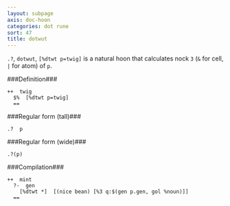 ```yaml
---
layout: subpage
axis: doc-hoon
categories: dot rune
sort: 47
title: dotwut
---
```




`.?`, `dotwut`, `[%dtwt p=twig]` is a natural hoon that
calculates nock `3` (`&` for cell, `|` for atom) of `p`.

###Definition###

    ++  twig  
      $%  [%dtwt p=twig]
      ==

###Regular form (tall)###

    .?  p

###Regular form (wide)###

    .?(p)

###Compilation###
    
    ++  mint
      ?-  gen
        [%dtwt *]  [(nice bean) [%3 q:$(gen p.gen, gol %noun)]]
      ==

